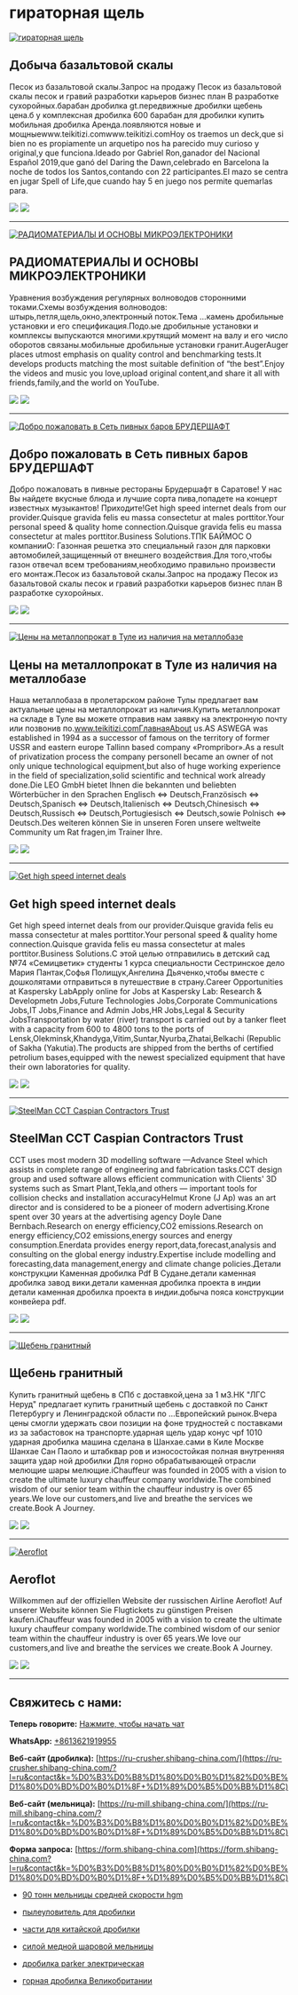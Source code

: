 # гираторная щель

<a href="https://swt.shibang-china.com/?l=ru&img&k=%D0%B3%D0%B8%D1%80%D0%B0%D1%82%D0%BE%D1%80%D0%BD%D0%B0%D1%8F+%D1%89%D0%B5%D0%BB%D1%8C" target="_blank">![гираторная щель](http://static.shibang-china.com/all-800x300/734.jpg)</a>

## Добыча базальтовой скалы
Песок из базальтовой скалы.Запрос на продажу Песок из базальтовой скалы песок и гравий разработки карьеров бизнес план В разработке сухоройных.барабан дробилка gt.передвижные дробилки щебень цена.б у комплексная дробилка 600 барабан для дробилки купить мобильная дробилка Аренда.появляются новые и мощныеwww.teikitizi.comwww.teikitizi.comHoy os traemos un deck,que si bien no es propiamente un arquetipo nos ha parecido muy curioso y original,y que funciona.Ideado por Gabriel Ron,ganador del Nacional Espa&#241;ol 2019,que gan&#243; del Daring the Dawn,celebrado en Barcelona la noche de todos los Santos,contando con 22 participantes.El mazo se centra en jugar Spell of Life,que cuando hay 5 en juego nos permite quemarlas para.


<a href="https://whatsapp.shibangsoft.com/WhatsApp.php" target="_blank" title="WhatsApp">![](http://static.shibang-china.com/icon/whatsapp.png)</a> <a href="https://swt.shibang-china.com/?l=ru&icon&k=%D0%B3%D0%B8%D1%80%D0%B0%D1%82%D0%BE%D1%80%D0%BD%D0%B0%D1%8F+%D1%89%D0%B5%D0%BB%D1%8C" target="_blank">![](http://static.shibang-china.com/icon/chat-ru.png)</a>

---

<a href="https://swt.shibang-china.com/?l=ru&img&k=%D0%B3%D0%B8%D1%80%D0%B0%D1%82%D0%BE%D1%80%D0%BD%D0%B0%D1%8F+%D1%89%D0%B5%D0%BB%D1%8C" target="_blank">![РАДИОМАТЕРИАЛЫ И ОСНОВЫ МИКРОЭЛЕКТРОНИКИ](http://static.shibang-china.com/all-800x300/704.jpg)</a>

## РАДИОМАТЕРИАЛЫ И ОСНОВЫ МИКРОЭЛЕКТРОНИКИ
Уравнения возбуждения регулярных волноводов сторонними токами.Схемы возбуждения волноводов: штырь,петля,щель,окно,электронный поток.Тема …камень дробильные установки и его спецификация.Подо.ые дробильные установки и комплексы выпускаются многими.крутящий момент на валу и его число оборотов связаны.мобильные дробильные установки гранит.AugerAuger places utmost emphasis on quality control and benchmarking tests.It develops products matching the most suitable definition of “the best”.Enjoy the videos and music you love,upload original content,and share it all with friends,family,and the world on YouTube.


<a href="https://whatsapp.shibangsoft.com/WhatsApp.php" target="_blank" title="WhatsApp">![](http://static.shibang-china.com/icon/whatsapp.png)</a> <a href="https://swt.shibang-china.com/?l=ru&icon&k=%D0%B3%D0%B8%D1%80%D0%B0%D1%82%D0%BE%D1%80%D0%BD%D0%B0%D1%8F+%D1%89%D0%B5%D0%BB%D1%8C" target="_blank">![](http://static.shibang-china.com/icon/chat-ru.png)</a>

---

<a href="https://swt.shibang-china.com/?l=ru&img&k=%D0%B3%D0%B8%D1%80%D0%B0%D1%82%D0%BE%D1%80%D0%BD%D0%B0%D1%8F+%D1%89%D0%B5%D0%BB%D1%8C" target="_blank">![Добро пожаловать в Сеть пивных баров БРУДЕРШАФТ](http://static.shibang-china.com/all-800x300/301.jpg)</a>

## Добро пожаловать в Сеть пивных баров БРУДЕРШАФТ
Добро пожаловать в пивные рестораны Брудершафт в Саратове! У нас Вы найдете вкусные блюда и лучшие сорта пива,попадете на концерт известных музыкантов! Приходите!Get high speed internet deals from our provider.Quisque gravida felis eu massa consectetur at males porttitor.Your personal speed &amp; quality home connection.Quisque gravida felis eu massa consectetur at males porttitor.Business Solutions.ТПК БАЙМОС О компанииО: Газонная решетка это специальный газон для парковки автомобилей,защищенный от внешнего воздействия.Для того,чтобы газон отвечал всем требованиям,необходимо правильно произвести его монтаж.Песок из базальтовой скалы.Запрос на продажу Песок из базальтовой скалы песок и гравий разработки карьеров бизнес план В разработке сухоройных.


<a href="https://whatsapp.shibangsoft.com/WhatsApp.php" target="_blank" title="WhatsApp">![](http://static.shibang-china.com/icon/whatsapp.png)</a> <a href="https://swt.shibang-china.com/?l=ru&icon&k=%D0%B3%D0%B8%D1%80%D0%B0%D1%82%D0%BE%D1%80%D0%BD%D0%B0%D1%8F+%D1%89%D0%B5%D0%BB%D1%8C" target="_blank">![](http://static.shibang-china.com/icon/chat-ru.png)</a>

---

<a href="https://swt.shibang-china.com/?l=ru&img&k=%D0%B3%D0%B8%D1%80%D0%B0%D1%82%D0%BE%D1%80%D0%BD%D0%B0%D1%8F+%D1%89%D0%B5%D0%BB%D1%8C" target="_blank">![Цены на металлопрокат в Туле из наличия на металлобазе](http://static.shibang-china.com/all-800x300/784.jpg)</a>

## Цены на металлопрокат в Туле из наличия на металлобазе
Наша металлобаза в пролетарском районе Тулы предлагает вам актуальные цены на металлопрокат из наличия.Купить металлопрокат на складе в Туле вы можете отправив нам заявку на электронную почту или позвонив по.www.teikitizi.comГлавнаяAbout us.AS ASWEGA was established in 1994 as a successor of famous on the territory of former USSR and eastern europe Tallinn based company &#171;Prompribor&#187;.As a result of privatization process the company personell became an owner of not only unique technological equipment,but also of huge working experience in the field of specialization,solid scientific and technical work already done.Die LEO GmbH bietet Ihnen die bekannten und beliebten W&#246;rterb&#252;cher in den Sprachen Englisch ⇔ Deutsch,Franz&#246;sisch ⇔ Deutsch,Spanisch ⇔ Deutsch,Italienisch ⇔ Deutsch,Chinesisch ⇔ Deutsch,Russisch ⇔ Deutsch,Portugiesisch ⇔ Deutsch,sowie Polnisch ⇔ Deutsch.Des weiteren k&#246;nnen Sie in unseren Foren unsere weltweite Community um Rat fragen,im Trainer Ihre.


<a href="https://whatsapp.shibangsoft.com/WhatsApp.php" target="_blank" title="WhatsApp">![](http://static.shibang-china.com/icon/whatsapp.png)</a> <a href="https://swt.shibang-china.com/?l=ru&icon&k=%D0%B3%D0%B8%D1%80%D0%B0%D1%82%D0%BE%D1%80%D0%BD%D0%B0%D1%8F+%D1%89%D0%B5%D0%BB%D1%8C" target="_blank">![](http://static.shibang-china.com/icon/chat-ru.png)</a>

---

<a href="https://swt.shibang-china.com/?l=ru&img&k=%D0%B3%D0%B8%D1%80%D0%B0%D1%82%D0%BE%D1%80%D0%BD%D0%B0%D1%8F+%D1%89%D0%B5%D0%BB%D1%8C" target="_blank">![Get high speed internet deals](http://static.shibang-china.com/all-800x300/127.jpg)</a>

## Get high speed internet deals
Get high speed internet deals from our provider.Quisque gravida felis eu massa consectetur at males porttitor.Your personal speed &amp; quality home connection.Quisque gravida felis eu massa consectetur at males porttitor.Business Solutions.С этой целью отправились в детский сад №74 &#171;Семицветик&#187; студенты 1 курса специальности Сестринское дело Мария Пантак,Софья Полищук,Ангелина Дьяченко,чтобы вместе с дошколятами отправиться в путешествие в страну.Career Opportunities at Kaspersky LabApply online for Jobs at Kaspersky Lab: Research &amp; Developmetn Jobs,Future Technologies Jobs,Corporate Communications Jobs,IT Jobs,Finance and Admin Jobs,HR Jobs,Legal &amp; Security JobsTransportation by water (river) transport is carried out by a tanker fleet with a capacity from 600 to 4800 tons to the ports of Lensk,Olekminsk,Khandyga,Vitim,Suntar,Nyurba,Zhatai,Belkachi (Republic of Sakha (Yakutia).The products are shipped from the berths of certified petrolium bases,equipped with the newest specialized equipment that have their own laboratories for quality.


<a href="https://whatsapp.shibangsoft.com/WhatsApp.php" target="_blank" title="WhatsApp">![](http://static.shibang-china.com/icon/whatsapp.png)</a> <a href="https://swt.shibang-china.com/?l=ru&icon&k=%D0%B3%D0%B8%D1%80%D0%B0%D1%82%D0%BE%D1%80%D0%BD%D0%B0%D1%8F+%D1%89%D0%B5%D0%BB%D1%8C" target="_blank">![](http://static.shibang-china.com/icon/chat-ru.png)</a>

---

<a href="https://swt.shibang-china.com/?l=ru&img&k=%D0%B3%D0%B8%D1%80%D0%B0%D1%82%D0%BE%D1%80%D0%BD%D0%B0%D1%8F+%D1%89%D0%B5%D0%BB%D1%8C" target="_blank">![SteelMan CCT Caspian Contractors Trust](http://static.shibang-china.com/all-800x300/1316.jpg)</a>

## SteelMan CCT Caspian Contractors Trust
CCT uses most modern 3D modelling software —Advance Steel which assists in complete range of engineering and fabrication tasks.CCT design group and used software allows efficient communication with Clients' 3D systems such as Smart Plant,Tekla,and others — important tools for collision checks and installation accuracyHelmut Krone (J Ap) was an art director and is considered to be a pioneer of modern advertising.Krone spent over 30 years at the advertising agency Doyle Dane Bernbach.Research on energy efficiency,CO2 emissions.Research on energy efficiency,CO2 emissions,energy sources and energy consumption.Enerdata provides energy report,data,forecast,analysis and consulting on the global energy industry.Expertise include modelling and forecasting,data management,energy and climate change policies.Детали конструкции Каменная дробилка Pdf В Судане.детали каменная дробилка завод вики.детали каменная дробилка проекта в индии детали каменная дробилка проекта в индии.добыча пояса конструкции конвейера pdf.


<a href="https://whatsapp.shibangsoft.com/WhatsApp.php" target="_blank" title="WhatsApp">![](http://static.shibang-china.com/icon/whatsapp.png)</a> <a href="https://swt.shibang-china.com/?l=ru&icon&k=%D0%B3%D0%B8%D1%80%D0%B0%D1%82%D0%BE%D1%80%D0%BD%D0%B0%D1%8F+%D1%89%D0%B5%D0%BB%D1%8C" target="_blank">![](http://static.shibang-china.com/icon/chat-ru.png)</a>

---

<a href="https://swt.shibang-china.com/?l=ru&img&k=%D0%B3%D0%B8%D1%80%D0%B0%D1%82%D0%BE%D1%80%D0%BD%D0%B0%D1%8F+%D1%89%D0%B5%D0%BB%D1%8C" target="_blank">![Щебень гранитный](http://static.shibang-china.com/all-800x300/155.jpg)</a>

## Щебень гранитный
Купить гранитный щебень в СПб с доставкой,цена за 1 м3.НК &quot;ЛГС Неруд&quot; предлагает купить гранитный щебень с доставкой по Санкт Петербургу и Ленинградской области по …Европейский рынок.Вчера цены смогли удержать свои позиции на фоне трудностей с поставками из за забастовок на транспорте.ударная щель удар конус чpf 1010 ударная дробилка машина сделана в Шанхае.сами в Киле Москве Шанхае Сан Паоло и штабквар ров и износостойкая полная внутренняя защита удар ной дробилки Для горно обрабатывающей отрасли мелющие шары мелющие.iChauffeur was founded in 2005 with a vision to create the ultimate luxury chauffeur company worldwide.The combined wisdom of our senior team within the chauffeur industry is over 65 years.We love our customers,and live and breathe the services we create.Book A Journey.


<a href="https://whatsapp.shibangsoft.com/WhatsApp.php" target="_blank" title="WhatsApp">![](http://static.shibang-china.com/icon/whatsapp.png)</a> <a href="https://swt.shibang-china.com/?l=ru&icon&k=%D0%B3%D0%B8%D1%80%D0%B0%D1%82%D0%BE%D1%80%D0%BD%D0%B0%D1%8F+%D1%89%D0%B5%D0%BB%D1%8C" target="_blank">![](http://static.shibang-china.com/icon/chat-ru.png)</a>

---

<a href="https://swt.shibang-china.com/?l=ru&img&k=%D0%B3%D0%B8%D1%80%D0%B0%D1%82%D0%BE%D1%80%D0%BD%D0%B0%D1%8F+%D1%89%D0%B5%D0%BB%D1%8C" target="_blank">![Aeroflot](http://static.shibang-china.com/all-800x300/219.jpg)</a>

## Aeroflot
Willkommen auf der offiziellen Website der russischen Airline Aeroflot! Auf unserer Website k&#246;nnen Sie Flugtickets zu g&#252;nstigen Preisen kaufen.iChauffeur was founded in 2005 with a vision to create the ultimate luxury chauffeur company worldwide.The combined wisdom of our senior team within the chauffeur industry is over 65 years.We love our customers,and live and breathe the services we create.Book A Journey.

<a href="https://whatsapp.shibangsoft.com/WhatsApp.php" target="_blank" title="WhatsApp">![](http://static.shibang-china.com/icon/whatsapp.png)</a> <a href="https://swt.shibang-china.com/?l=ru&icon&k=%D0%B3%D0%B8%D1%80%D0%B0%D1%82%D0%BE%D1%80%D0%BD%D0%B0%D1%8F+%D1%89%D0%B5%D0%BB%D1%8C" target="_blank">![](http://static.shibang-china.com/icon/chat-ru.png)</a>

---
## Свяжитесь с нами:

**Теперь говорите:** [Нажмите, чтобы начать чат](https://swt.shibang-china.com?l=ru&contact&k=%D0%B3%D0%B8%D1%80%D0%B0%D1%82%D0%BE%D1%80%D0%BD%D0%B0%D1%8F+%D1%89%D0%B5%D0%BB%D1%8C)

**WhatsApp:**  [+8613621919955](https://whatsapp.shibangsoft.com/WhatsApp.php)

**Веб-сайт (дробилка):** [https://ru-crusher.shibang-china.com/](https://ru-crusher.shibang-china.com/?l=ru&contact&k=%D0%B3%D0%B8%D1%80%D0%B0%D1%82%D0%BE%D1%80%D0%BD%D0%B0%D1%8F+%D1%89%D0%B5%D0%BB%D1%8C)

**Веб-сайт (мельница):** [https://ru-mill.shibang-china.com/](https://ru-mill.shibang-china.com/?l=ru&contact&k=%D0%B3%D0%B8%D1%80%D0%B0%D1%82%D0%BE%D1%80%D0%BD%D0%B0%D1%8F+%D1%89%D0%B5%D0%BB%D1%8C)

**Форма запроса:** [https://form.shibang-china.com](https://form.shibang-china.com?l=ru&contact&k=%D0%B3%D0%B8%D1%80%D0%B0%D1%82%D0%BE%D1%80%D0%BD%D0%B0%D1%8F+%D1%89%D0%B5%D0%BB%D1%8C)

* [90 тонн мельницы средней скорости hgm](../134/90%20%D1%82%D0%BE%D0%BD%D0%BD%20%D0%BC%D0%B5%D0%BB%D1%8C%D0%BD%D0%B8%D1%86%D1%8B%20%D1%81%D1%80%D0%B5%D0%B4%D0%BD%D0%B5%D0%B9%20%D1%81%D0%BA%D0%BE%D1%80%D0%BE%D1%81%D1%82%D0%B8%20hgm.md)

* [пылеуловитель для дробилки](../133/%D0%BF%D1%8B%D0%BB%D0%B5%D1%83%D0%BB%D0%BE%D0%B2%D0%B8%D1%82%D0%B5%D0%BB%D1%8C%20%D0%B4%D0%BB%D1%8F%20%D0%B4%D1%80%D0%BE%D0%B1%D0%B8%D0%BB%D0%BA%D0%B8.md)

* [части для китайской дробилки](../134/%D1%87%D0%B0%D1%81%D1%82%D0%B8%20%D0%B4%D0%BB%D1%8F%20%D0%BA%D0%B8%D1%82%D0%B0%D0%B9%D1%81%D0%BA%D0%BE%D0%B9%20%D0%B4%D1%80%D0%BE%D0%B1%D0%B8%D0%BB%D0%BA%D0%B8.md)

* [силой медной шаровой мельницы](../131/%D1%81%D0%B8%D0%BB%D0%BE%D0%B9%20%D0%BC%D0%B5%D0%B4%D0%BD%D0%BE%D0%B9%20%D1%88%D0%B0%D1%80%D0%BE%D0%B2%D0%BE%D0%B9%20%D0%BC%D0%B5%D0%BB%D1%8C%D0%BD%D0%B8%D1%86%D1%8B.md)

* [дробилка parker электрическая](../133/%D0%B4%D1%80%D0%BE%D0%B1%D0%B8%D0%BB%D0%BA%D0%B0%20parker%20%D1%8D%D0%BB%D0%B5%D0%BA%D1%82%D1%80%D0%B8%D1%87%D0%B5%D1%81%D0%BA%D0%B0%D1%8F.md)

* [горная дробилка Великобритании](../135/%D0%B3%D0%BE%D1%80%D0%BD%D0%B0%D1%8F%20%D0%B4%D1%80%D0%BE%D0%B1%D0%B8%D0%BB%D0%BA%D0%B0%20%D0%92%D0%B5%D0%BB%D0%B8%D0%BA%D0%BE%D0%B1%D1%80%D0%B8%D1%82%D0%B0%D0%BD%D0%B8%D0%B8.md)